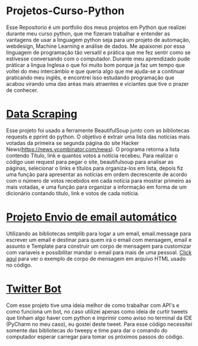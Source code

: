 # Projetos-Curso-Python
Esse Repositorio é um portfolio dos meus projetos em Python que realizei durante meu curso  python, que me fizeram trabalhar e entender  as vantagens de usar a linguagem python seja para um projeto de automação, webdesign, Machine Learning e análise de dados. Me apaixonei por essa linguagem de programação tão versatil e prática que me fez sentir como se estivesse conversando com o computador. Durante meu aprendizado pude práticar a lingua Inglesa o que foi muito bom porque ja faz um tempo que voltei do meu intercámbio e que queria algo que me ajuda-se a continuar praticando meu inglês, e encontrei isso estudando programação que acabou virando uma das aréas mais atraentes e viciantes que tive o prazer de conhecer.

# [Data Scraping](https://github.com/Kaian07/Projetos-Curso-Python/blob/main/data_scraping.py) 

  Esse projeto foi usado a ferramente BeautifulSoup junto com as bibliotecas requests e pprint do python. O objetivo é extrair uma lista das notícias mais votadas da primeira se segunda página do site Hacker News(https://news.ycombinator.com/news).
  O programa retorna a lista contendo Título, link e quantos votos a notícia recebeu.
  Para realizar o código usei request para pegar o site, beautifulsoup para analisar as páginas, selecionar o links e títulos para organiza-los em lista, depois fiz uma função para apresentar as notícias em ordem decrescente de acordo com o número de votos recebidos em cada notícia para mostrar primeiro as mais votadas, e uma função para organizar a informação em forma de um dicionário contando título, link e votos de cada notícia.

# [Projeto Envio de email automático](https://github.com/Kaian07/Projetos-Curso-Python/blob/main/email_sender.py)

  Utilizando as bibliotecas smtplib para logar a um email, email.message para escrever um email e destinar para quem irá o email com mensagem, email e assunto e Template para construir um corpo de mensagem para customizar com variaveis e possibilitar mandar o email para mais de uma pessoal. [Click aqui](https://github.com/Kaian07/Projetos-Curso-Python/blob/main/index.html) para ver o exemplo de corpo de mensagem em arquivo HTML usado no código.

# [Twitter Bot](https://github.com/Kaian07/Projetos-Curso-Python/blob/main/twitter_bot.py)

  Com esse projeto tive uma ideia melhor de como trabalhar com API's e como funciona um bot, no caso utilizei apenas como ideia de curtir tweets que tinham algo haver com python e imprimir como aviso no terminal da IDE (PyCharm no meu caso), eu gostei deste tweet. Para esse código necessitei somente das bibliotecas do tweepy e time para dar o comando do computador esperar carregar para tomar os próximos passos do código.
